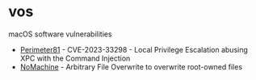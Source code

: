 # vos
macOS software vulnerabilities

* [Perimeter81](./Perimeter81) - CVE-2023-33298 - Local Privilege Escalation abusing XPC with the Command Injection
* [NoMachine](./NoMachine) - Arbitrary File Overwrite to overwrite root-owned files
